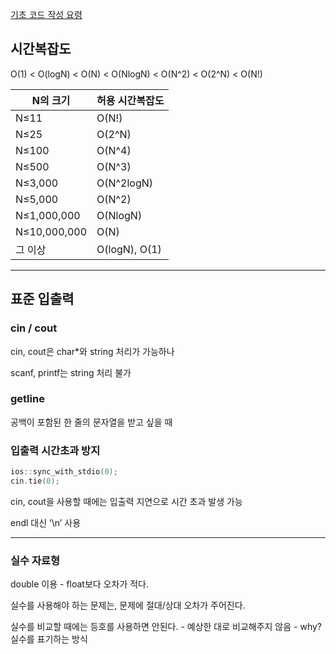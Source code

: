 [기초 코드 작성 요령](https://blog.encrypted.gg/922)

## 시간복잡도

O(1) < O(logN) < O(N) < O(NlogN) < O(N^2) < O(2^N) < O(N!)

| N의 크기 | 허용 시간복잡도 |
| --- | --- |
| N≤11 | O(N!) |
| N≤25 | O(2^N) |
| N≤100 | O(N^4) |
| N≤500 | O(N^3) |
| N≤3,000 | O(N^2logN) |
| N≤5,000 | O(N^2) |
| N≤1,000,000 | O(NlogN) |
| N≤10,000,000 | O(N) |
| 그 이상 | O(logN), O(1) |

---
## 표준 입출력

### cin / cout

cin, cout은 char*와 string 처리가 가능하나

scanf, printf는 string 처리 불가

### getline

공백이 포함된 한 줄의 문자열을 받고 싶을 때

### 입출력 시간초과 방지

```cpp
ios::sync_with_stdio(0);
cin.tie(0);
```

cin, cout을 사용할 때에는 입출력 지연으로 시간 초과 발생 가능

endl 대신 ‘\n’ 사용

---

### 실수 자료형

double 이용 - float보다 오차가 적다.

실수를 사용해야 하는 문제는, 문제에 절대/상대 오차가 주어진다.

실수를 비교할 때에는 등호를 사용하면 안된다. - 예상한 대로 비교해주지 않음 - why? 실수를 표기하는 방식
